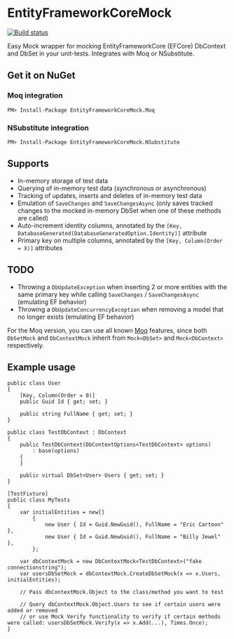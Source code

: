 # EntityFrameworkCoreMock

[![Build status](https://ci.appveyor.com/api/projects/status/l7h9tp2ylcuw5c1r/branch/master?svg=true)](https://ci.appveyor.com/project/huysentruitw/entity-framework-core-mock/branch/master)

Easy Mock wrapper for mocking EntityFrameworkCore (EFCore) DbContext and DbSet in your unit-tests. Integrates with Moq or NSubstitute.

## Get it on NuGet

### Moq integration

    PM> Install-Package EntityFrameworkCoreMock.Moq

### NSubstitute integration

    PM> Install-Package EntityFrameworkCoreMock.NSubstitute

## Supports

* In-memory storage of test data
* Querying of in-memory test data (synchronous or asynchronous)
* Tracking of updates, inserts and deletes of in-memory test data
* Emulation of `SaveChanges` and `SaveChangesAsync` (only saves tracked changes to the mocked in-memory DbSet when one of these methods are called)
* Auto-increment identity columns, annotated by the `[Key, DatabaseGenerated(DatabaseGeneratedOption.Identity)]` attribute
* Primary key on multiple columns, annotated by the `[Key, Column(Order = X)]` attributes

## TODO

* Throwing a `DbUpdateException` when inserting 2 or more entities with the same primary key while calling `SaveChanges` / `SaveChangesAsync` (emulating EF behavior)
* Throwing a `DbUpdateConcurrencyException` when removing a model that no longer exists (emulating EF behavior)

For the Moq version, you can use all known [Moq](https://github.com/Moq/moq4/wiki/Quickstart) features, since both `DbSetMock` and `DbContextMock` inherit from `Mock<DbSet>` and `Mock<DbContext>` respectively.

## Example usage

    public class User
    {
        [Key, Column(Order = 0)]
        public Guid Id { get; set; }

        public string FullName { get; set; }
    }

    public class TestDbContext : DbContext
    {
        public TestDbContext(DbContextOptions<TestDbContext> options)
            : base(options)
        {
        }

        public virtual DbSet<User> Users { get; set; }
    }

    [TestFixture]
    public class MyTests
    {
        var initialEntities = new[]
            {
                new User { Id = Guid.NewGuid(), FullName = "Eric Cartoon" },
                new User { Id = Guid.NewGuid(), FullName = "Billy Jewel" },
            };
            
        var dbContextMock = new DbContextMock<TestDbContext>("fake connectionstring");
        var usersDbSetMock = dbContextMock.CreateDbSetMock(x => x.Users, initialEntities);
        
        // Pass dbContextMock.Object to the class/method you want to test
        
        // Query dbContextMock.Object.Users to see if certain users were added or removed
        // or use Mock Verify functionality to verify if certain methods were called: usersDbSetMock.Verify(x => x.Add(...), Times.Once);
    }
